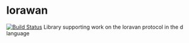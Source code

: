 # lorawan
[![Build Status](https://travis-ci.org/LLC-CERERIS/lorawan.svg?branch=master)](https://travis-ci.org/LLC-CERERIS/lorawan)
Library supporting work on the loravan protocol in the d language
